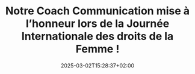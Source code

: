 ---
title: "Notre Coach Communication mise à l’honneur lors de la Journée Internationale des droits de la Femme !"
date: "2025-03-02T15:28:37+02:00"
---